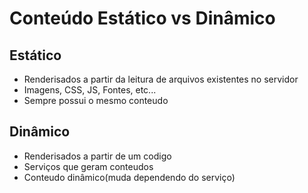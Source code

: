 # Conteúdo Estático vs Dinâmico

## Estático
- Renderisados a partir da leitura de arquivos existentes no servidor
- Imagens, CSS, JS, Fontes, etc...
- Sempre possui o mesmo conteudo

## Dinâmico
- Renderisados a partir de um codigo
- Serviços que geram conteudos
- Conteudo dinâmico(muda dependendo do serviço)
